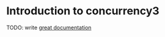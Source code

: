 # Introduction to concurrency3

TODO: write [great documentation](http://jacobian.org/writing/what-to-write/)
